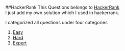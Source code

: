##HackerRank 
This Questions belongs to [HackerRank](https://www.hackerrank.com/)  
I just add my own solution which I used in hackerrank.  

I categorized all questions under four categories

1. [Easy](https://github.com/vahapgencdal/hackerrank/tree/master/easy)
2. [Hard](https://github.com/vahapgencdal/hackerrank/tree/master/hard)
3. [Expert](https://github.com/vahapgencdal/hackerrank/tree/master/expert)

